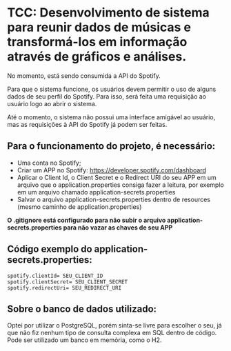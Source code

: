 # TCC: Desenvolvimento de sistema para reunir dados de músicas e transformá-los em informação através de gráficos e análises.

 No momento, está sendo consumida a API do Spotify.
 
 Para que o sistema funcione, os usuários devem permitir o uso de alguns dados de seu perfil do Spotify. Para isso, será feita uma requisição ao usuário logo ao abrir o sistema.

 Até o momento, o sistema não possui uma interface amigável ao usuário, mas as requisições à API do Spotify já podem ser feitas.

 ## Para o funcionamento do projeto, é necessário:
 - Uma conta no Spotify;
 - Criar um APP no Spotify: https://developer.spotify.com/dashboard
 - Aplicar o Client Id, o Client Secret e o Redirect URI do seu APP em um arquivo que o application.properties consiga fazer a leitura, por exemplo em um arquivo chamado application-secrets.properties
 - Salvar o arquivo application-secrets.properties dentro de resources (mesmo caminho de application.properties)

**O .gitignore está configurado para não subir o arquivo application-secrets.properties para não vazar as chaves de seu APP**

 ## Código exemplo do application-secrets.properties:

 ```
 spotify.clientId= SEU_CLIENT_ID
 spotify.clientSecret= SEU_CLIENT_SECRET
 spotify.redirectUri= SEU_REDIRECT_URI
 ```
## Sobre o banco de dados utilizado:
Optei por utilizar o PostgreSQL, porém sinta-se livre para escolher o seu, já que não fiz nenhum tipo de consulta complexa em SQL dentro de código. Pode ser utilizado um banco em memória, como o H2.
